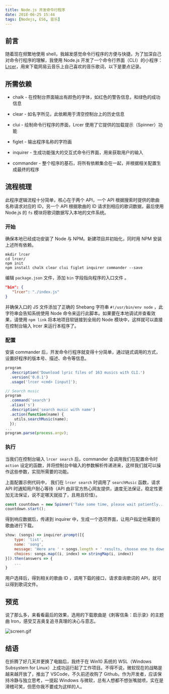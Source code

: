 ```yaml
---
title: Node.js 开发命令行程序
date: 2018-06-25 15:44
tags: [Nodejs, ES6, 音乐]
---
```


## 前言

随着现在频繁地使用 shell，我越发感觉命令行程序的方便与快捷。为了加深自己对命令行程序的理解，我使用 Node.js 开发了一个命令行界面（CLI）的小程序：[Lrcer](https://github.com/chunqiuyiyu/learn-javascript/tree/master/lrcer)，用来下载网易云音乐上自己喜欢的音乐歌词，以下是要点记录。

## 所需依赖

* chalk - 在控制台界面输出有颜色的字体，如红色的警告信息，和绿色的成功信息

* clear - 如名字所见，此依赖用于清空控制台上的历史信息

* clui - 绘制命令行程序的界面，Lrcer 使用了它提供的加载提示（Spinner）功能

* figlet - 输出程序名称的字符画

* inquirer - 生成功能强大的交互式命令行界面，用来获取用户的输入

* commander  - 整个程序的基石，将所有依赖集合在一起，并根据相关配置生成最终的程序

## 流程梳理

此程序逻辑流程十分简单，核心在于两个 API，一个 API 根据搜索时提供的歌曲名称请求对应的 ID，另一个 API 根据歌曲的 ID 请求到相应的歌词数据，最后使用 Node.js 的 `fs`  模块将歌词数据写入本地的文件系统。

### 开始

确保本地已经成功安装了 Node 与 NPM。新建项目并初始化，同时用 NPM 安装上述所有依赖。

```shell
mkdir lrcer
cd lrcer/
npm init
npm install chalk clear clui figlet inquirer commander --save
```

编辑  `package.json`  文件，添加  `bin`  字段指向程序的入口文件 。

```json
"bin": {
   "lrcer": "./index.js"
}
```

并确保入口的 JS 文件添加了正确的 Shebang 字符串  `#!/usr/bin/env node` ，此字符串会告知系统使用 Node 命令来运行此脚本。如果要在本地调试并查看效果，请使用  `npm link`  将本地项目软链接到全局的 Node 模块中，这样就可以直接在控制台输入 lrcer 来运行本程序了。

### 配置

安装 commander 后，开发命令行程序就变得十分简单，通过链式调用的方式，设置好程序的版本号、描述、命令等信息。

```js
program
  .description('Download lyric files of 163 musics with CLI.')
  .version('0.0.1')
  .usage('lrcer <cmd> [input]');

// Search music
program
  .command('search')
  .alias('s')
  .description('search music with name')
  .action(function(name) {
    utils.searchMusic(name);
  });
...
program.parse(process.argv);
```

### 执行

当我们在控制台输入 `lrcer search`  后，commander 会调用我们在配置命令时  `action`  设定的函数，并将控制台中输入的参数解析传递进来，这样我们就可以操作这些参数，实现所需要的功能。

上面配置示例代码中， 我们在  `lrcer search`  时调用了  `searchMusic`  函数，请求 API 时通知用户耐心等待（API 由非官方热心网友提供，速度无法保证，稳定性更加无法保证，说不定哪天就挂了，且用且珍惜）。

```js
const countdown = new Spinner('Take some time, please wait patiently...');
countdown.start();
```

得到响应数据后，传递到 inquirer 中，生成一个选项界面，让用户指定他需要的歌曲进行下载。

```js
show: (songs) => inquirer.prompt([{
    type: 'list',
    name: 'song',
    message: 'Here are ' + songs.length + ' results, choose one to download',
    choices: songs.map((i, index) => stringMap(i, index))
}]).then(answers => {
  	...
}
```

用户选择后，得到相关的歌曲 ID ，调用下载的接口，请求查询歌词的 API，就可以得到歌词文件。

## 预览

说了那么多，来看看最后的效果，选用的下载歌曲是《刺客信条：启示录》的主题曲 Iron，感受艾吉奥复追寻真理的决心与意志。

![screen.gif](/img/screen.gif)

## 结语

在折腾了好几天并更换了电脑后，我终于在 Win10 系统的 WSL（Windows Subsystem for Linux）上成功运行起了工作项目。不得不说，微软现在的战略是越来越开放了，推出了 VSCode，不久前还收购了 Github。作为开发者，应该保持冷静与独立思考，一提起 Windows 与微软，总有人想都不想张嘴就喷，实在是滑稽可笑，但愿你我不要成为这样的人。

